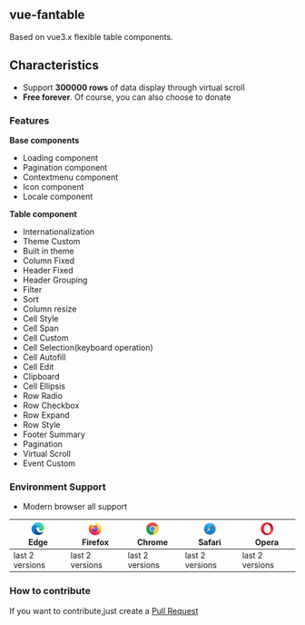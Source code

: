 ## vue-fantable

Based on vue3.x flexible table components.

## Characteristics

-   Support **300000 rows** of data display through virtual scroll
-   **Free forever**. Of course, you can also choose to donate

### Features

**Base components**

-   Loading component
-   Pagination component
-   Contextmenu component
-   Icon component
-   Locale component

**Table component**

-   Internationalization
-   Theme Custom
-   Built in theme
-   Column Fixed
-   Header Fixed
-   Header Grouping
-   Filter
-   Sort
-   Column resize
-   Cell Style
-   Cell Span
-   Cell Custom
-   Cell Selection(keyboard operation)
-   Cell Autofill
-   Cell Edit
-   Clipboard
-   Cell Ellipsis
-   Row Radio
-   Row Checkbox
-   Row Expand
-   Row Style
-   Footer Summary
-   Pagination
-   Virtual Scroll
-   Event Custom

### Environment Support

-   Modern browser all support

| [<img src="../../images/browsers/edge_48x48.png" alt="IE / Edge" width="24px" height="24px" />](http://godban.github.io/browsers-support-badges/)</br> Edge | [<img src="../../images/browsers/firefox_48x48.png" alt="Firefox" width="24px" height="24px" />](http://godban.github.io/browsers-support-badges/)</br>Firefox | [<img src="../../images/browsers/chrome_48x48.png" alt="Chrome" width="24px" height="24px" />](http://godban.github.io/browsers-support-badges/)</br>Chrome | [<img src="../../images/browsers/safari_48x48.png" alt="Safari" width="24px" height="24px" />](http://godban.github.io/browsers-support-badges/)</br>Safari | [<img src="../../images/browsers/opera_48x48.png" alt="Opera" width="24px" height="24px" />](http://godban.github.io/browsers-support-badges/)</br>Opera |
| ------------------------------------------------------------ | ------------------------------------------------------------ | ------------------------------------------------------------ | ------------------------------------------------------------ | ------------------------------------------------------------ |
| last 2 versions                                              | last 2 versions                                              | last 2 versions                                              | last 2 versions                                              | last 2 versions                                              |

### How to contribute

If you want to contribute,just create a [Pull Request](https://github.com/fall-zhang/vue-fantable/pulls)
